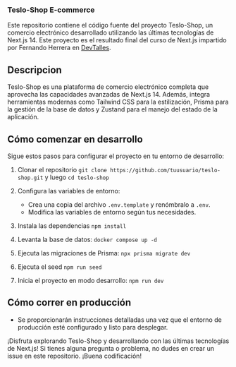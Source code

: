 ### Teslo-Shop E-commerce

Este repositorio contiene el código fuente del proyecto Teslo-Shop, un comercio electrónico desarrollado utilizando las últimas tecnologías de Next.js 14. Este proyecto es el resultado final del curso de Next.js impartido por Fernando Herrera en [DevTalles](https://cursos.devtalles.com/).

## Descripcion

Teslo-Shop es una plataforma de comercio electrónico completa que aprovecha las capacidades avanzadas de Next.js 14. Además, integra herramientas modernas como Tailwind CSS para la estilización, Prisma para la gestión de la base de datos y Zustand para el manejo del estado de la aplicación.

## Cómo comenzar en desarrollo

Sigue estos pasos para configurar el proyecto en tu entorno de desarrollo:

1. Clonar el repositorio `git clone https://github.com/tuusuario/teslo-shop.git` y luego `cd teslo-shop`

2. Configura las variables de entorno:

   - Crea una copia del archivo `.env.template` y renómbralo a `.env`.
   - Modifica las variables de entorno según tus necesidades.

3. Instala las dependencias `npm install`

4. Levanta la base de datos: `docker compose up -d`

5. Ejecuta las migraciones de Prisma: `npx prisma migrate dev`

6. Ejecuta el seed `npm run seed`

7. Inicia el proyecto en modo desarrollo: `npm run dev`

## Cómo correr en producción

- Se proporcionarán instrucciones detalladas una vez que el entorno de producción esté configurado y listo para desplegar.

¡Disfruta explorando Teslo-Shop y desarrollando con las últimas tecnologías de Next.js! Si tienes alguna pregunta o problema, no dudes en crear un issue en este repositorio. ¡Buena codificación!
